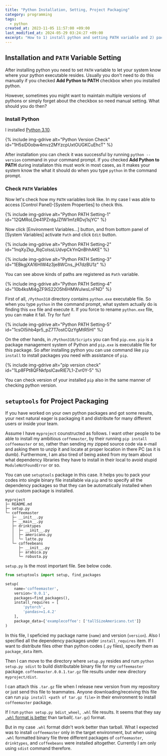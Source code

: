 ```yaml
---
title: "Python Installation, Setting, Project Packaging"
category: programming
tags:
  - python
created_at: 2023-11-05 11:57:00 +09:00
last_modified_at: 2024-05-29 03:24:27 +09:00
excerpt: "How to 1) install python and setting PATH variable and 2) package custom python project using setuptools package for distribution."
---
```


## Installation and  `PATH` Variable Setting

After installing python you need to set `PATH` variable to let your system know where your python executable resides.  Usually you don't need to do this manually if you checked **Add Python to PATH** checkbox when you installed python.

However, sometimes you might want to maintain multiple versions of pythons or simply forget about the checkbox so need manual setting.  What should you do then?

### Install Python

I installed [Python 3.10](https://www.python.org/downloads/release/python-3100/).

{% include img-gdrive alt="Python Version Check" id="1H5slD0obw4mvz2MYzcpUxtOUGKCuEhcT" %}

After installation you can check it was successful by running `python --version` command in your command prompt.  If you checked **Add Python to PATH** during installaton this must work in most cases, as it makes your system know the what it should do when you type `python` in the command prompt.

### Check `PATH` Variables

Now let's check how my `PATH` variables look like.  In my case I was able to access [Control Panel]-[System Properties] to check this.

{% include img-gdrive alt="Python PATH Setting-1" id="12QMRoLDe41PZrdgJZfW1mfzRDvj1sjYC" %}


Now click [Environment Variables...] button, and from bottom panel of [System Variables] activate `Path` and click `Edit` button.

{% include img-gdrive alt="Python PATH Setting-2" id="1nqXyZkp_RqCoIssLUdvpCkYnQnBhhAKE" %}

{% include img-gdrive alt="Python PATH Setting-3" id="1EBkgjXA16HIW4z3je8WCns_jH7dzBU1z" %}

You can see above kinds of paths are registered as `Path` variable.

{% include img-gdrive alt="Python PATH Setting-4" id="10b4ksMl4gZF9iS22O5h6HMWulwsLnFND" %}

First of all, `/Python310` directory contains `python.exe` executable file.  So when you type `python` in the command prompt, what system actually do is finding this `exe` file and execute it.  If you force to rename `python.exe` file, you can make it fail.  Try for fun!

{% include img-gdrive alt="Python PATH Setting-5" id="1csOI5ihb4pr5_pZ7T7ostCQzYgMtR5Hl" %}

On the other hands, in `/Python310/Scripts` you can find `pip.exe`.  `pip` is a package management system of Python and `pip.exe` is executable file for this package.  So after installing python you can use command like `pip install` to install packages you need with assistance of `pip`.

{% include img-gdrive alt="pip version check" id="1Lp8FPt8QFNkfpslCavRIE7L1-Zvr0Y-5" %}

You can check version of your installed `pip` also in the same manner of checking python version.

## `setuptools` for Project Packaging

If you have worked on your own python packages and got some results, your next natural eager is packaging it and distribute for many different users or inside your team.

Assume I have `myproject` counstructed as follows.  I want other people to be able to install my ambitious `coffemaster`, by their running `pip install coffeemaster` or so, rather than sending my zipped source code via e-mail and asking them to unzip it and locate at proper location in there PC (as it is dumb).  Furthermore, I am also tired of being asked from my team about what dependency libraries they have to install in their local to avoid stupid `ModuleNotFoundError` or so.

You can use `setuptools` package in this case.  It helps you to pack your codes into single binary file installable via `pip` and to specify all the dependency packages so that they can be automatically installed when your custom package is installed.

```
myproject
├─ README.md
├─ setup.py
└─ coffeemaster
   ├─ __init__.py
   ├─ __main__.py
   ├─ drinktypes
   │  ├─ __init__.py
   │  ├─ americano.py
   │  └─ latte.py
   └─ coffeebeans
      ├─ __init__.py
      ├─ arabica.py
      └─ robusta.py
```

`setup.py` is the most important file.  See below code.

```python
from setuptools import setup, find_packages

setup(
    name='coffeemaster',
    version='0.0.1',
    packages=find_packages(),
    install_requires = [
	    'pytorch',
	    'pandas>=1.4.2'
    ],
    package_data={'examplecoffee': ['tallSizeAmericano.txt']}
)
```

In this file, I speficied my package name (`name`) and version (`version`).  Also I specified all the dependency packages under `install_requires` item.  If I want to distribute files other than python codes (`.py` files), specify them as `package_data` item.

Then I can move to the directory where `setup.py` resides and rum `python setup.py sdist` to build distributable binary file for my `coffeemaster` package.  `coffeemaster.0.0.1.tar.gz` file results under new directory `myproject/dist`.

I can attach this `.tar.gz` file when I release new version from my repository or just send this file to teammates.  Anyone downloading/receiving this file can run `pip install <path of tar.gz file>` in their environment to install `coffeemaster` package.

If I run `python setup.py bdist_wheel`, `.whl` file results.  It seems that they say [`.whl` format is better](https://stackoverflow.com/questions/31401762/python-packaging-wheels-vs-tarball-tar-gz) than tarball(`.tar.gz`) format.

But in my case `.whl` format didn't work better than tarball.  What I expected was to install `coffeemaster` only in the target environment, but when using `.whl` formatted binary file three different packages of `coffeemaster`, `drinktypes`, and `coffeebeans` were installed altogether.  Currently I am only using `sdist` command therefore.